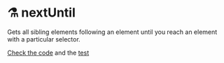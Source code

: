 # ⚗ nextUntil

Gets all sibling elements following an element until you reach an element with a particular selector.

[Check the code](nextUntil.js) and the [test](__tests__/nextUntil.test.js)